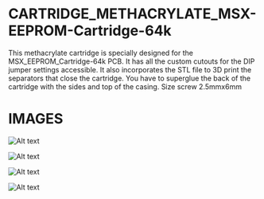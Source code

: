 # CARTRIDGE_METHACRYLATE_MSX-EEPROM-Cartridge-64k

This methacrylate cartridge is specially designed for the MSX_EEPROM_Cartridge-64k PCB. It has all the custom cutouts for the DIP jumper settings accessible. It also incorporates the STL file to 3D print the separators that close the cartridge. You have to superglue the back of the cartridge with the sides and top of the casing. Size screw   2.5mmx6mm

# IMAGES

![Alt text](https://github.com/capsule5000/CARTRIDGE_METHACRYLATE_MSX-EEPROM-Cartridge-64k/blob/main/Images/front1_msx_eeprom_cartridge.png)

![Alt text](https://github.com/capsule5000/CARTRIDGE_METHACRYLATE_MSX-EEPROM-Cartridge-64k/blob/main/Images/rear1_msx_eeprom_cartridge.png)

![Alt text](https://github.com/capsule5000/CARTRIDGE_METHACRYLATE_MSX-EEPROM-Cartridge-64k/blob/main/Images/case1.png)

![Alt text](https://github.com/capsule5000/CARTRIDGE_METHACRYLATE_MSX-EEPROM-Cartridge-64k/blob/main/Images/case2.png)
